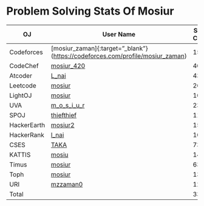 # Problem Solving Stats Of Mosiur
| OJ | User Name | Solve Count |
| -------- | -------- | -------- |
| Codeforces   | [mosiur_zaman]{:target=”_blank”}(https://codeforces.com/profile/mosiur_zaman)   | 1595   |
| CodeChef   | [mosiur_420](https://www.codechef.com/users/mosiur_420)   | 403   |
| Atcoder   | [L_nai](https://atcoder.jp/users/L_nai)   | 437   |
| Leetcode   | [mosiur](https://leetcode.com/u/mosiur/)  |  267  |
| LightOJ   | [mosiur](https://lightoj.com/user/mosiur)   | 109   |
| UVA   | [m_o_s_i_u_r](https://uhunt.onlinejudge.org/id/1029983)   | 235   |
| SPOJ   | [thiefthief](https://www.spoj.com/users/thiefthief/)   | 114   |
| HackerEarth   | [mosiur2](https://www.hackerearth.com/@mosiur2)   | 157   |
| HackerRank   | [l_nai](https://www.hackerrank.com/profile/l_nai)   | 109   |
| CSES   | [TAKA](https://cses.fi/user/40092)   | 73   |
| KATTIS   | [mosiu](https://open.kattis.com/users/mosiur)   | 14   |
| Timus   | [mosiur](https://acm.timus.ru/author.aspx?id=295370)   | 63   |
| Toph   | [mosiur](https://toph.co/u/mosiur)   | 137   |
| URI   | [mzzaman0](https://judge.beecrowd.com/en/profile/312516)   | 120   |
| Total   |    |  3396  |

